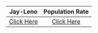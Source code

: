 | Jay-Leno 	| Population Rate 	|
|:--------:	|:---------------:	|
|[Click Here](Jay-Leno/main.py)          	|[Click Here]("Population-Rate/birth_death.ipynb")                 	|